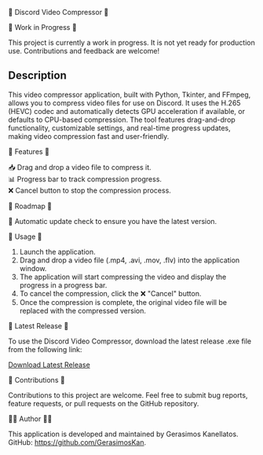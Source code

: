 🎥 Discord Video Compressor 🎥


🚧 Work in Progress 🚧

This project is currently a work in progress. It is not yet ready for production use. Contributions and feedback are welcome!


## Description
This video compressor application, built with Python, Tkinter, and FFmpeg, allows you to compress video files for use on Discord. It uses the H.265 (HEVC) codec and automatically detects GPU acceleration if available, or defaults to CPU-based compression. The tool features drag-and-drop functionality, customizable settings, and real-time progress updates, making video compression fast and user-friendly.

🔧 Features 🔧

📥 Drag and drop a video file to compress it. <br>
📊 Progress bar to track compression progress. <br>
❌ Cancel button to stop the compression process. <br>

📑 Roadmap 📑

🔄 Automatic update check to ensure you have the latest version. <br>

🚀 Usage 🚀

1. Launch the application.
2. Drag and drop a video file (.mp4, .avi, .mov, .flv) into the application window.
3. The application will start compressing the video and display the progress in a progress bar.
4. To cancel the compression, click the ❌ "Cancel" button.
5. Once the compression is complete, the original video file will be replaced with the compressed version.

💾 Latest Release 💾

To use the Discord Video Compressor, download the latest release .exe file from the following link:

[Download Latest Release](https://github.com/GerasimosKan/Discord_Video_Compressor/releases/latest)

🤝 Contributions 🤝

Contributions to this project are welcome. Feel free to submit bug reports, feature requests, or pull requests on the GitHub repository.

👨‍💻 Author 👨‍💻

This application is developed and maintained by Gerasimos Kanellatos. GitHub: https://github.com/GerasimosKan.
